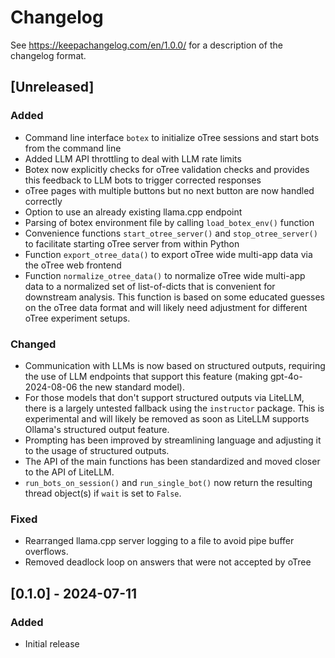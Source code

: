 # Changelog

See https://keepachangelog.com/en/1.0.0/ for a description of the changelog format.

## [Unreleased]

### Added

- Command line interface `botex` to initialize oTree sessions and start bots from the command line
- Added LLM API throttling to deal with LLM rate limits
- Botex now explicitly checks for oTree validation checks and provides this feedback to LLM bots to trigger corrected responses 
- oTree pages with multiple buttons but no next button are now handled correctly
- Option to use an already existing llama.cpp endpoint
- Parsing of botex environment file by calling `load_botex_env()` function
- Convenience functions `start_otree_server()` and `stop_otree_server()` to facilitate starting oTree server from within Python
- Function `export_otree_data()` to export oTree wide multi-app data via the oTree web frontend
- Function `normalize_otree_data()` to normalize oTree wide multi-app data to a normalized set of list-of-dicts that is convenient for downstream analysis. This function is based on some educated guesses on the oTree data format and will likely need adjustment for different oTree experiment setups.

### Changed

- Communication with LLMs is now based on structured outputs, requiring the use of LLM endpoints that support this feature (making gpt-4o-2024-08-06 the new standard model).
- For those models that don't support structured outputs via LiteLLM, there is a largely untested fallback using the `instructor` package. This is experimental and will likely be removed as soon as LiteLLM supports Ollama's structured output feature.
- Prompting has been improved by streamlining language and adjusting it to the usage of structured outputs.
- The API of the main functions has been standardized and moved closer to the API of LiteLLM.
- `run_bots_on_session()` and `run_single_bot()` now return the resulting thread object(s) if `wait` is set to `False`.

### Fixed

- Rearranged llama.cpp server logging to a file to avoid pipe buffer overflows.
- Removed deadlock loop on answers that were not accepted by oTree

## [0.1.0] - 2024-07-11

### Added

- Initial release
